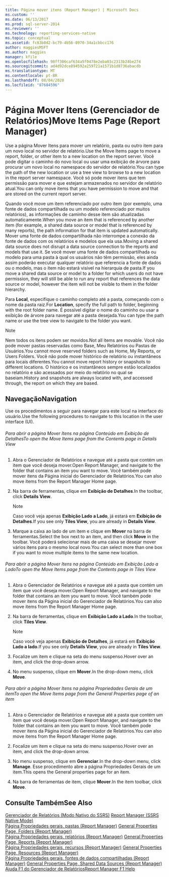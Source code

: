 ```yaml
---
title: Página mover itens (Report Manager) | Microsoft Docs
ms.custom: ''
ms.date: 06/13/2017
ms.prod: sql-server-2014
ms.reviewer: ''
ms.technology: reporting-services-native
ms.topic: conceptual
ms.assetid: fc83b8d2-bc79-4b56-8970-34a1cbbcc176
author: maggiesMSFT
ms.author: maggies
manager: kfile
ms.openlocfilehash: 98ff306caf634a5f0478e2eba03c2313b24be274
ms.sourcegitcommit: ad4d92dce894592a259721a1571b1d8736abacdb
ms.translationtype: MT
ms.contentlocale: pt-BR
ms.lasthandoff: 08/04/2020
ms.locfileid: "87684596"
---
```

# <a name="move-items-page-report-manager"></a><span data-ttu-id="18f1e-102">Página Mover Itens (Gerenciador de Relatórios)</span><span class="sxs-lookup"><span data-stu-id="18f1e-102">Move Items Page (Report Manager)</span></span>
  <span data-ttu-id="18f1e-103">Use a página Mover Itens para mover um relatório, pasta ou outro item para um novo local no servidor de relatório.</span><span class="sxs-lookup"><span data-stu-id="18f1e-103">Use the Move Items page to move a report, folder, or other item to a new location on the report server.</span></span> <span data-ttu-id="18f1e-104">Você pode digitar o caminho do novo local ou usar uma exibição de árvore para procurar um novo local no namespace do servidor de relatório.</span><span class="sxs-lookup"><span data-stu-id="18f1e-104">You can type the path of the new location or use a tree view to browse to a new location in the report server namespace.</span></span> <span data-ttu-id="18f1e-105">Você só pode mover itens que tem permissão para mover e que estejam armazenados no servidor de relatório atual.</span><span class="sxs-lookup"><span data-stu-id="18f1e-105">You can only move items that you have permission to move and that are stored on the current report server.</span></span>  
  
 <span data-ttu-id="18f1e-106">Quando você move um item referenciado por outro item (por exemplo, uma fonte de dados compartilhada ou um modelo referenciado por muitos relatórios), as informações de caminho desse item são atualizadas automaticamente.</span><span class="sxs-lookup"><span data-stu-id="18f1e-106">When you move an item that is referenced by another item (for example, a shared data source or model that is referenced by many reports), the path information for that item is updated automatically.</span></span> <span data-ttu-id="18f1e-107">Mover uma fonte de dados compartilhada não interrompe a conexão da fonte de dados com os relatórios e modelos que ela usa.</span><span class="sxs-lookup"><span data-stu-id="18f1e-107">Moving a shared data source does not disrupt a data source connection to the reports and models that use it.</span></span> <span data-ttu-id="18f1e-108">Se você mover uma fonte de dados compartilhada ou modelo para uma pasta à qual os usuários não têm permissão, eles ainda assim poderão executar qualquer relatório que referencia a fonte de dados ou o modelo, mas o item não estará visível na hierarquia de pasta.</span><span class="sxs-lookup"><span data-stu-id="18f1e-108">If you move a shared data source or model to a folder for which users do not have permission, they will still be able to run any report that references the data source or model, however the item will not be visible to them in the folder hierarchy.</span></span>  
  
 <span data-ttu-id="18f1e-109">Para **Local**, especifique o caminho completo até a pasta, começando com o nome da pasta raiz.</span><span class="sxs-lookup"><span data-stu-id="18f1e-109">For **Location**, specify the full path to folder, beginning with the root folder name.</span></span> <span data-ttu-id="18f1e-110">É possível digitar o nome do caminho ou usar a exibição de árvore para navegar até a pasta desejada.</span><span class="sxs-lookup"><span data-stu-id="18f1e-110">You can type the path name or use the tree view to navigate to the folder you want.</span></span>  
  
> [!NOTE]  
>  <span data-ttu-id="18f1e-111">Nem todos os itens podem ser movidos.</span><span class="sxs-lookup"><span data-stu-id="18f1e-111">Not all items are movable.</span></span> <span data-ttu-id="18f1e-112">Você não pode mover pastas reservadas como Base, Meu Relatórios ou Pastas de Usuários.</span><span class="sxs-lookup"><span data-stu-id="18f1e-112">You cannot move reserved folders such as Home, My Reports, or Users Folders.</span></span> <span data-ttu-id="18f1e-113">Você não pode mover histórico de relatório ou instantâneos para locais diferentes.</span><span class="sxs-lookup"><span data-stu-id="18f1e-113">You cannot move report history or snapshots to different locations.</span></span> <span data-ttu-id="18f1e-114">O histórico e os instantâneos sempre estão localizados no relatório e são acessados por meio do relatório no qual se baseiam.</span><span class="sxs-lookup"><span data-stu-id="18f1e-114">History and snapshots are always located with, and accessed through, the report on which they are based.</span></span>  
  
## <a name="navigation"></a><span data-ttu-id="18f1e-115">Navegação</span><span class="sxs-lookup"><span data-stu-id="18f1e-115">Navigation</span></span>  
 <span data-ttu-id="18f1e-116">Use os procedimentos a seguir para navegar para este local na interface do usuário.</span><span class="sxs-lookup"><span data-stu-id="18f1e-116">Use the following procedures to navigate to this location in the user interface (UI).</span></span>  
  
###### <a name="to-open-the-move-items-page-from-the-contents-page-in-details-view"></a><span data-ttu-id="18f1e-117">Para abrir a página Mover Itens na página Conteúdo em Exibição de Detalhes</span><span class="sxs-lookup"><span data-stu-id="18f1e-117">To open the Move Items page from the Contents page in Details View</span></span>  
  
1.  <span data-ttu-id="18f1e-118">Abra o Gerenciador de Relatórios e navegue até a pasta que contém um item que você deseja mover.</span><span class="sxs-lookup"><span data-stu-id="18f1e-118">Open Report Manager, and navigate to the folder that contains an item you want to move.</span></span> <span data-ttu-id="18f1e-119">Você também pode mover itens da Página inicial do Gerenciador de Relatórios.</span><span class="sxs-lookup"><span data-stu-id="18f1e-119">You can also move items from the Report Manager Home page.</span></span>  
  
2.  <span data-ttu-id="18f1e-120">Na barra de ferramentas, clique em **Exibição de Detalhes**.</span><span class="sxs-lookup"><span data-stu-id="18f1e-120">In the toolbar, click **Details View**.</span></span>  
  
    > [!NOTE]  
    >  <span data-ttu-id="18f1e-121"> Caso você veja apenas **Exibição Lado a Lado**, já estará em **Exibição de Detalhes**.</span><span class="sxs-lookup"><span data-stu-id="18f1e-121">If you see only **Tiles View**, you are already in **Details View**.</span></span>  
  
3.  <span data-ttu-id="18f1e-122">Marque a caixa ao lado de um item e clique em **Mover** na barra de ferramentas.</span><span class="sxs-lookup"><span data-stu-id="18f1e-122">Select the box next to an item, and then click **Move** in the toolbar.</span></span> <span data-ttu-id="18f1e-123">Você poderá selecionar mais de uma caixa se desejar mover vários itens para o mesmo local novo.</span><span class="sxs-lookup"><span data-stu-id="18f1e-123">You can select more than one box if you want to move multiple items to the same new location.</span></span>  
  
###### <a name="to-open-the-move-items-page-from-the-contents-page-in-tiles-view"></a><span data-ttu-id="18f1e-124">Para abrir a página Mover Itens na página Conteúdo em Exibição Lado a Lado</span><span class="sxs-lookup"><span data-stu-id="18f1e-124">To open the Move Items page from the Contents page in Tiles View</span></span>  
  
1.  <span data-ttu-id="18f1e-125">Abra o Gerenciador de Relatórios e navegue até a pasta que contém um item que você deseja mover.</span><span class="sxs-lookup"><span data-stu-id="18f1e-125">Open Report Manager, and navigate to the folder that contains an item you want to move.</span></span> <span data-ttu-id="18f1e-126">Você também pode mover itens da Página inicial do Gerenciador de Relatórios.</span><span class="sxs-lookup"><span data-stu-id="18f1e-126">You can also move items from the Report Manager Home page.</span></span>  
  
2.  <span data-ttu-id="18f1e-127">Na barra de ferramentas, clique em **Exibição Lado a Lado**.</span><span class="sxs-lookup"><span data-stu-id="18f1e-127">In the toolbar, click **Tiles View**.</span></span>  
  
    > [!NOTE]  
    >  <span data-ttu-id="18f1e-128"> Caso você veja apenas **Exibição de Detalhes**, já estará em **Exibição Lado a lado**.</span><span class="sxs-lookup"><span data-stu-id="18f1e-128">If you see only **Details View**, you are already in **Tiles View**.</span></span>  
  
3.  <span data-ttu-id="18f1e-129">Focalize um item e clique na seta do menu suspenso.</span><span class="sxs-lookup"><span data-stu-id="18f1e-129">Hover over an item, and click the drop-down arrow.</span></span>  
  
4.  <span data-ttu-id="18f1e-130">No menu suspenso, clique em **Mover**.</span><span class="sxs-lookup"><span data-stu-id="18f1e-130">In the drop-down menu, click **Move**.</span></span>  
  
###### <a name="to-open-the-move-items-page-from-the-general-properties-page-of-an-item"></a><span data-ttu-id="18f1e-131">Para abrir a página Mover Itens na página Propriedades Gerais de um item</span><span class="sxs-lookup"><span data-stu-id="18f1e-131">To open the Move Items page from the General Properties page of an item</span></span>  
  
1.  <span data-ttu-id="18f1e-132">Abra o Gerenciador de Relatórios e navegue até a pasta que contém um item que você deseja mover.</span><span class="sxs-lookup"><span data-stu-id="18f1e-132">Open Report Manager, and navigate to the folder that contains an item you want to move.</span></span> <span data-ttu-id="18f1e-133">Você também pode mover itens da Página inicial do Gerenciador de Relatórios.</span><span class="sxs-lookup"><span data-stu-id="18f1e-133">You can also move items from the Report Manager Home page.</span></span>  
  
2.  <span data-ttu-id="18f1e-134">Focalize um item e clique na seta do menu suspenso.</span><span class="sxs-lookup"><span data-stu-id="18f1e-134">Hover over an item, and click the drop-down arrow.</span></span>  
  
3.  <span data-ttu-id="18f1e-135">No menu suspenso, clique em **Gerenciar**.</span><span class="sxs-lookup"><span data-stu-id="18f1e-135">In the drop-down menu, click **Manage**.</span></span> <span data-ttu-id="18f1e-136">Esse procedimento abre a página Propriedades Gerais de um item.</span><span class="sxs-lookup"><span data-stu-id="18f1e-136">This opens the General properties page for an item.</span></span>  
  
4.  <span data-ttu-id="18f1e-137">Na barra de ferramentas de item, clique **Mover**.</span><span class="sxs-lookup"><span data-stu-id="18f1e-137">In the item toolbar, click **Move**.</span></span>  
  
## <a name="see-also"></a><span data-ttu-id="18f1e-138">Consulte Também</span><span class="sxs-lookup"><span data-stu-id="18f1e-138">See Also</span></span>  
 <span data-ttu-id="18f1e-139">[Gerenciador de Relatórios &#40;Modo Nativo do SSRS&#41;](../../2014/reporting-services/report-manager-ssrs-native-mode.md) </span><span class="sxs-lookup"><span data-stu-id="18f1e-139">[Report Manager  &#40;SSRS Native Mode&#41;](../../2014/reporting-services/report-manager-ssrs-native-mode.md) </span></span>  
 <span data-ttu-id="18f1e-140">[Página Propriedades gerais, pastas &#40;Report Manager&#41;](../../2014/reporting-services/general-properties-page-folders-report-manager.md) </span><span class="sxs-lookup"><span data-stu-id="18f1e-140">[General Properties Page, Folders &#40;Report Manager&#41;](../../2014/reporting-services/general-properties-page-folders-report-manager.md) </span></span>  
 <span data-ttu-id="18f1e-141">[Página Propriedades gerais, relatórios &#40;Report Manager&#41;](../../2014/reporting-services/general-properties-page-reports-report-manager.md) </span><span class="sxs-lookup"><span data-stu-id="18f1e-141">[General Properties Page, Reports &#40;Report Manager&#41;](../../2014/reporting-services/general-properties-page-reports-report-manager.md) </span></span>  
 <span data-ttu-id="18f1e-142">[Página Propriedades gerais, recursos &#40;Report Manager&#41;](../../2014/reporting-services/general-properties-page-resources-report-manager.md) </span><span class="sxs-lookup"><span data-stu-id="18f1e-142">[General Properties Page, Resources &#40;Report Manager&#41;](../../2014/reporting-services/general-properties-page-resources-report-manager.md) </span></span>  
 <span data-ttu-id="18f1e-143">[Página Propriedades gerais, fontes de dados compartilhadas &#40;Report Manager&#41;](../../2014/reporting-services/general-properties-page-shared-data-sources-report-manager.md) </span><span class="sxs-lookup"><span data-stu-id="18f1e-143">[General Properties Page, Shared Data Sources &#40;Report Manager&#41;](../../2014/reporting-services/general-properties-page-shared-data-sources-report-manager.md) </span></span>  
 [<span data-ttu-id="18f1e-144">Ajuda F1 do Gerenciador de Relatórios</span><span class="sxs-lookup"><span data-stu-id="18f1e-144">Report Manager F1 Help</span></span>](../../2014/reporting-services/report-manager-f1-help.md)  
  
  
